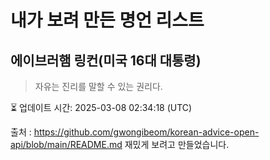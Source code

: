 # 내가 보려 만든 명언 리스트

##  에이브러햄 링컨(미국 16대 대통령)
> 자유는 진리를 말할 수 있는 권리다.


⏳ 업데이트 시간: 2025-03-08 02:34:18 (UTC)

출처 : https://github.com/gwongibeom/korean-advice-open-api/blob/main/README.md
재밌게 보려고 만들었습니다.
